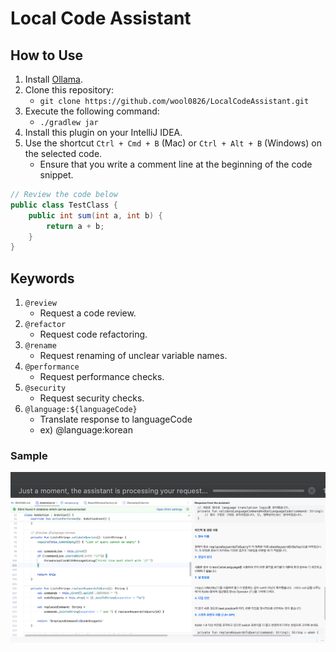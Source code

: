 # Local Code Assistant

## How to Use

1. Install [Ollama](https://ollama.com/).
2. Clone this repository:
    - `git clone https://github.com/wool0826/LocalCodeAssistant.git`
3. Execute the following command:
    - `./gradlew jar`
4. Install this plugin on your IntelliJ IDEA.
5. Use the shortcut `Ctrl + Cmd + B` (Mac) or `Ctrl + Alt + B` (Windows) on the selected code.
    - Ensure that you write a comment line at the beginning of the code snippet.

```java
// Review the code below
public class TestClass {
	public int sum(int a, int b) {
		return a + b;
	}
}
```

## Keywords

1. `@review`
    - Request a code review.
2. `@refactor`
    - Request code refactoring.
3. `@rename`
    - Request renaming of unclear variable names.
4. `@performance`
    - Request performance checks.
5. `@security`
    - Request security checks.
6. `@language:${languageCode}`
    - Translate response to languageCode
    - ex) @language:korean

### Sample

![loading.png](./doc/pics/loading.png)
![sample.png](./doc/pics/sample.png)
